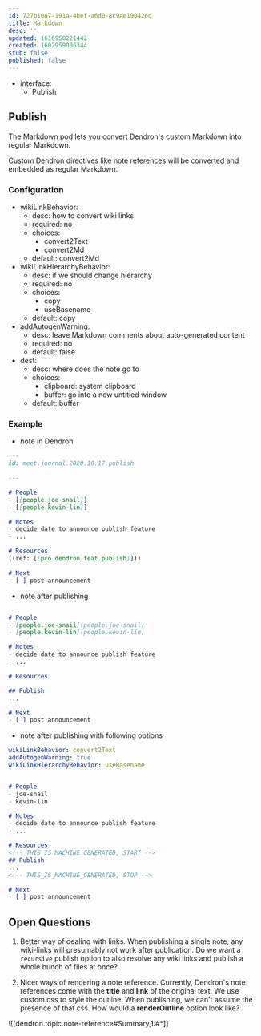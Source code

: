 ```yaml
---
id: 727b1087-191a-4bef-a6d0-8c9ae190426d
title: Markdown
desc: ''
updated: 1616950221442
created: 1602959006344
stub: false
published: false
---
```

- interface:
  - Publish

## Publish

The Markdown pod lets you convert Dendron's custom Markdown into regular Markdown. 

Custom Dendron directives like note references will be converted and embedded as regular Markdown.

### Configuration

- wikiLinkBehavior:
  - desc: how to convert wiki links
  - required: no
  - choices:
    - convert2Text
    - convert2Md
  - default: convert2Md
- wikiLinkHierarchyBehavior:
  - desc: if we should change hierarchy 
  - required: no
  - choices:
    - copy
    - useBasename
  - default: copy
- addAutogenWarning:
  - desc: leave Markdown comments about auto-generated content
  - required: no
  - default: false
- dest:
  - desc: where does the note go to
  - choices:
    - clipboard: system clipboard
    - buffer: go into a new untitled window
  - default: buffer

### Example

- note in Dendron

```markdown
---
id: meet.journal.2020.10.17.publish

---

# People
- [[people.joe-snail]]
- [[people.kevin-lin]]

# Notes
- decide date to announce publish feature
- ...

# Resources
((ref: [[pro.dendron.feat.publish]]))

# Next
- [ ] post announcement

```

- note after publishing 

```markdown

# People
- [people.joe-snail](people.joe-snail)
- [people.kevin-lin](people.kevin-lin)

# Notes
- decide date to announce publish feature
- ...

# Resources

## Publish 
...

# Next
- [ ] post announcement

```

- note after publishing with following options

```yml
wikiLinkBehavior: convert2Text
addAutogenWarning: true
wikiLinkHierarchyBehavior: useBasename
```

```markdown

# People
- joe-snail
- kevin-lin

# Notes
- decide date to announce publish feature
- ...

# Resources
<!-- THIS_IS_MACHINE_GENERATED, START -->
## Publish 
...
<!-- THIS_IS_MACHINE_GENERATED, STOP -->

# Next
- [ ] post announcement

```

## Open Questions

1. Better way of dealing with links. When publishing a single note, any wiki-links will presumably not work after publication. Do we want a `recursive` publish option to also resolve any wiki links and publish a whole bunch of files at once?

2. Nicer ways of rendering a note reference. Currently, Dendron's note references come with the **title** and **link** of the original text. We use custom css to style the outline. When publishing, we can't assume the presence of that css. How would a **renderOutline** option look like?

![[dendron.topic.note-reference#Summary,1:#*]]

